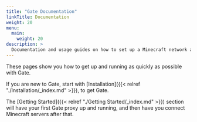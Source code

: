 ```yaml
---
title: "Gate Documentation"
linkTitle: Documentation
weight: 20
menu:
  main:
    weight: 20
description: >
  Documentation and usage guides on how to set up a Minecraft network and extend Gate with your code.
---
```

These pages show you how to get up and running as quickly as possible with Gate.

If you are new to Gate, start with [Installation]({{< relref "./Installation/_index.md" >}}), to get Gate. 

The [Getting Started]({{< relref "./Getting Started/_index.md" >}}) section will have your 
first Gate proxy up and running, and then have you connect Minecraft servers after that.